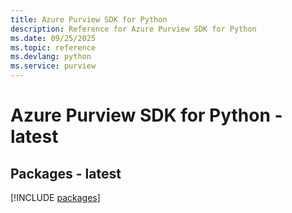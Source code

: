 ```yaml
---
title: Azure Purview SDK for Python
description: Reference for Azure Purview SDK for Python
ms.date: 09/25/2025
ms.topic: reference
ms.devlang: python
ms.service: purview
---
```

# Azure Purview SDK for Python - latest
## Packages - latest
[!INCLUDE [packages](purview-index.md)]